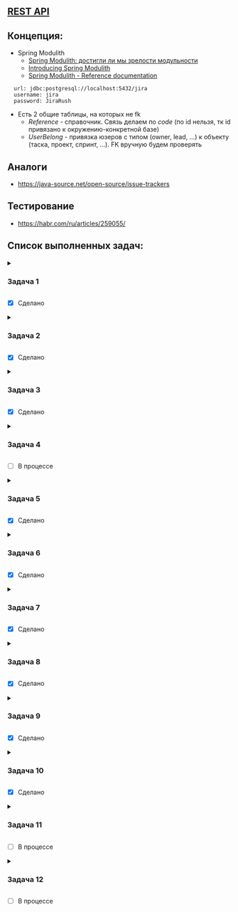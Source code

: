 ## [REST API](http://localhost:8080/doc)

## Концепция:

- Spring Modulith
    - [Spring Modulith: достигли ли мы зрелости модульности](https://habr.com/ru/post/701984/)
    - [Introducing Spring Modulith](https://spring.io/blog/2022/10/21/introducing-spring-modulith)
    - [Spring Modulith - Reference documentation](https://docs.spring.io/spring-modulith/docs/current-SNAPSHOT/reference/html/)

```
  url: jdbc:postgresql://localhost:5432/jira
  username: jira
  password: JiraRush
```

- Есть 2 общие таблицы, на которых не fk
    - _Reference_ - справочник. Связь делаем по _code_ (по id нельзя, тк id привязано к окружению-конкретной базе)
    - _UserBelong_ - привязка юзеров с типом (owner, lead, ...) к объекту (таска, проект, спринт, ...). FK вручную будем
      проверять

## Аналоги

- https://java-source.net/open-source/issue-trackers

## Тестирование

- https://habr.com/ru/articles/259055/

## Список выполненных задач:

<details>
    <summary><H3>Задача 1</H3></summary>
    Разобраться со структурой проекта (onboarding).
</details>

- [x] Сделано

<details>
    <summary><H3>Задача 2</H3></summary>
    Удалить социальные сети: vk, yandex. <span style="border: 1px solid #4CAF50; background-color: #4CAF50; color: white; padding: 2px 4px; border-radius: 3px;">Easy task</span>
</details>

- [x] Сделано

<details>
    <summary><H3>Задача 3</H3></summary>
    Вынести чувствительную информацию в отдельный проперти файл:

    - логин
    - пароль БД
    - идентификаторы для OAuth регистрации/авторизации
    - настройки почты

Значения этих проперти должны считываться при старте сервера из переменных окружения
машины. <span style="border: 1px solid #4CAF50; background-color: #4CAF50; color: white; padding: 2px 4px; border-radius: 3px;">
Easy task</span>
</details>

- [x] Сделано

<details>
    <summary><H3>Задача 4</H3></summary>
    Переделать тесты так, чтоб во время тестов использовалась <strong>in memory БД (H2)</strong>, а не PostgreSQL. Для этого нужно определить 2 бина, и выборка какой из них использовать должно определяться активным профилем Spring. H2 не поддерживает все фичи, которые есть у PostgreSQL, поэтому тебе прийдется немного упростить скрипты с тестовыми данными.
</details>

- [ ]  В процессе

<details>
    <summary><H3>Задача 5</H3></summary>
    Написать тесты для всех публичных методов контроллера <span style="border: 1px solid black; padding: 2px 4px; border-radius: 3px;">ProfileRestController</span>. Хоть методов только 2, но тестовых методов должно быть больше, т.к. нужно проверить success and unsuccess path.
</details>

- [x] Сделано

<details>
    <summary><H3>Задача 6</H3></summary>
    Сделать рефакторинг метода <span style="border: 1px solid black; padding: 2px 4px; border-radius: 3px;">com.javarush.jira.bugtracking.attachment.FileUtil#upload</span> чтоб он использовал современный подход для работы с файловой системмой. <span style="border: 1px solid #4CAF50; background-color: #4CAF50; color: white; padding: 2px 4px; border-radius: 3px;">Easy task</span>
</details>

- [x] Сделано

<details>
    <summary><H3>Задача 7</H3></summary>
    Добавить новый функционал: добавления тегов к задаче (REST API + реализация на сервисе). Фронт делать необязательно. Таблица <span style="border: 1px solid black; padding: 2px 4px; border-radius: 3px;">task_tag</span> уже создана.

</details>

- [x] Сделано

<details>
    <summary><H3>Задача 8</H3></summary>
Добавить подсчет времени сколько задача находилась в работе и тестировании. Написать 2 метода на уровне сервиса, которые параметром принимают задачу и возвращают затраченное время:
<ul>
  <li>Сколько задача находилась в работе (ready_for_review минус in_progress ).</li>
  <li>Сколько задача находилась на тестировании (done минус ready_for_review).</li>
</ul>
Для написания этого задания, нужно добавить в конец скрипта инициализации базы данных changelog.sql 3 записи в таблицу ACTIVITY
<p><span style="border: 1px solid black; padding: 2px 4px; border-radius: 3px;">insert into ACTIVITY ( ID, AUTHOR_ID, TASK_ID, UPDATED, STATUS_CODE ) values ...</span>
<p>Со статусами:
<ul>
  <li>время начала работы над задачей – <strong>in_progress</strong></li>
  <li>время окончания разработки - <strong>ready_for_review</strong></li>
  <li>время конца тестирования - <strong>done</strong></li>
</ul>
</details>

- [x] Сделано

<details>
    <summary><H3>Задача 9</H3></summary>
Написать <span style="border: 1px solid black; padding: 2px 4px; border-radius: 3px;">Dockerfile</span> для основного сервера
</details>

- [x] Сделано

<details>
    <summary><H3>Задача 10</H3></summary>
Написать <span style="border: 1px solid black; padding: 2px 4px; border-radius: 3px;">docker-compose</span> файл для запуска контейнера сервера вместе с БД и nginx. Для nginx используй конфиг-файл <span style="border: 1px solid black; padding: 2px 4px; border-radius: 3px;">config/nginx.conf</span>. При необходимости файл конфига можно редактировать. <span style="border: 1px solid #f1950d; background-color: #f1940b; color: white; padding: 2px 4px; border-radius: 3px;">Hard task</span>

<details>
    <summary><H3>Запуск приложения через Docker</H3></summary>
    <ol>
        <li>Клонировать себе на машину проект</li>
        <li>Убедиться, что свободны следующие порты:
            <ul>
                <li>80 - Nginx</li>
                <li>8080 - Java - приложение</li>
                <li>5050 - pgAdmin</li>
                <li>5432 - PostgreSQL</li>
            </ul>
        </li>
        <li>Выполнить команду в консоли docker-compose up</li>
        <li>Дождаться билда приложения (1-3 минуты) и запуска всех контейнеров</li>
        <li>Открыть приложение в браузере по адресу http://localhost или http://localhost:80</li>
    </ol>
    <H4>Примечания:</H4>
    <ul>
    <li>Доступ к приложению напрямую через порт: 8080 закрыт. Доступ возможен только через nginx порт</li>
    <li>pgAdmin находится по адресу http://localhost:5050
            <ul>
                <li>login: admin@admin.com</li>
                <li>password: root</li>
            </ul>
    </li>
    <li>Во время запуска приложения произойдет популяция БД для работы. Если точнее – накатится структура и словари. Чтоб «посмотреть» как работает приложение нужно выполнить скрипт data.sql из resources/data4dev.</li>
    <li>При изменении кода необходимо пересобрать приложение командой docker-compose down и docker-compose build</li>
    </ul>

</details>


</details>

- [x] Сделано

<details>
    <summary><H3>Задача 11</H3></summary>
    Добавить локализацию минимум на двух языках для шаблонов писем (mails) и стартовой страницы <span style="border: 1px solid black; padding: 2px 4px; border-radius: 3px;">index.html</span>.
</details>

- [ ]  В процессе

<details>
    <summary><H3>Задача 12</H3></summary>
    Переделать механизм распознавания «свой-чужой» между фронтом и беком с <span style="border: 1px solid black; padding: 2px 4px; border-radius: 3px;">JSESSIONID</span> на <span style="border: 1px solid black; padding: 2px 4px; border-radius: 3px;">JWT</span>. Из сложностей – тебе придётся переделать отправку форм с фронта, чтоб добавлять хедер аутентификации. <span style="border: 1px solid #b47adf; background-color: #b379df; color: white; padding: 2px 4px; border-radius: 3px;">Extra-hard task</span>
</details>

- [ ]  В процессе


